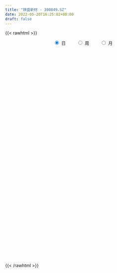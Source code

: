```yaml
---
title: "锦盛新材 - 300849.SZ"
date: 2022-05-20T16:25:02+08:00
draft: false
---
```

{{< rawhtml >}}
    <div style="text-align: center">
        <label style="padding: 1rem;"><input style="margin-right: .5rem" type="radio" name="period" value="D" checked onclick="period_change(this)">日</label>
        <label style="padding: 1rem;"><input style="margin-right: .5rem" type="radio" name="period" value="W" onclick="period_change(this)">周</label>
        <label style="padding: 1rem;"><input style="margin-right: .5rem" type="radio" name="period" value="M" onclick="period_change(this)">月</label>
    </div>
    <div id="chart" style="height: 700px;"></div> 
    <script type="text/javascript">
        const D_v = [8475.0,11320.0,7872.14,22919.86,12601.96,11620.86,9406.31,6999.14,8868.0,7350.14,7220.0,59456.66,41742.46,20561.14,16394.14,13745.0,54758.82,47718.19,27319.0,40188.59,43376.48,39906.64,66833.37,109839.99,76753.71,86963.64,62251.43,62747.71,52233.93,78655.01,52751.02,38004.71,29449.79,20592.92,24618.71,32104.37,21726.88,16658.57,16780.4,16671.5,18128.5,29120.5,16519.0,18678.5,13212.98,14677.5,15732.5,12925.4,11194.5,12581.71,12686.69,13504.0,13789.5,11594.94,10087.0,10291.86,8794.0,9316.0,12246.5,18003.0,10199.0,32789.57,22109.49,13783.05,13992.88,25372.0,17247.99,15088.49,18264.5,34444.44,16154.29,11244.73,11289.29,28391.5,15398.94,18021.22,16206.0,12603.51,10966.0,8766.5,11669.5,95130.74,60985.33,35481.94,29495.02,23044.49,40011.52,21474.73,14681.0,14379.27,26746.78,55850.28,62560.92,36246.45,60288.01,38301.02,24647.42,15194.0,27132.21,7922.5,13274.21,10363.0,10039.5,13513.0,9481.0,7260.0,7136.5,7438.5,16507.71,9200.21,10152.5,8870.0,7027.5,9559.5,5655.5,7024.43,6190.71,7469.71,4079.5,5700.5,7577.5,6882.5,8622.5,6879.5,5884.0,9573.5,15970.21,12730.99,11662.0,14367.71,9131.29,7515.5,9309.0,10732.93,8492.0,7982.5,7250.5,9905.5,20289.59,22722.39,12736.43,11079.09,8026.0,5067.21,9439.92,6589.63,8231.71,10303.65,9877.5,34616.5,27049.5,17324.5,11270.71,14257.0,23085.0,19147.5,8627.78,10211.78,9578.92,7539.93,6354.5,14809.28,7958.5,12981.0,14424.0,18684.21,20588.23,17830.86,16764.08,20532.0,12890.72,15640.5,16871.5,14832.0,10768.37,5792.5,15329.53,12586.5,14881.21,9816.5,8293.0,9721.0,6952.0,5518.0,8384.5,22626.72,10113.08,8198.5,7493.21,9940.21,9533.71,10250.0,13363.5,15252.0,8495.5,10142.0,10482.5,9110.0,10204.0,8461.0,10077.5,14249.5,13195.5,13416.0,11941.5,9846.0,12084.5,11008.0,11909.0,12823.58,20794.0,18144.5,15632.0,10828.5,12041.0,12361.49,13214.71,14142.0,9237.0,18354.0,26952.0,18722.78,44502.93,27405.28,21308.22,25828.5,26111.0,37167.04,37891.0,36668.64,29579.5,34327.5,27415.0,31385.0,17915.07,21627.0,15493.5,27222.5,35463.37,24231.0,24030.5,24748.5,32135.37,17481.0,32189.37,20568.36,30498.48,31371.64,26379.18,25931.5]
const D_histogram = [0.0,-0.0109511111,-0.013425251,0.0354909169,0.0402565933,0.0637608399,0.076572775,0.0649889655,0.0651088799,0.0471379844,0.0338258238,0.1104060983,0.121964076,0.1091525285,0.0983373198,0.0903797877,0.1505587902,0.1707552767,0.1589680224,0.184672301,0.1992602282,0.1682263225,0.0901659769,0.1007505338,0.0691086585,0.01824487,-0.061825537,-0.072262611,-0.0849299258,-0.0419779541,-0.037158435,-0.0793819131,-0.1289132026,-0.15460749,-0.1828071867,-0.2259985354,-0.2751689262,-0.2853151545,-0.2857740367,-0.2501295605,-0.226978007,-0.2391565081,-0.2378341613,-0.2026881031,-0.1649532144,-0.1514485726,-0.1579609704,-0.1641928889,-0.1708244456,-0.1667586808,-0.1366758003,-0.092189555,-0.0861080247,-0.1003913123,-0.1009342419,-0.1066463567,-0.071659898,-0.0300658517,0.0148341532,0.063885963,0.0860196388,0.1333212212,0.1565998216,0.1747312365,0.1863732387,0.2107816734,0.2082467308,0.200607807,0.1967329688,0.1126473315,0.0551904179,0.0109283024,-0.0131955344,0.0021246641,0.0120035416,0.0300520352,0.0234885105,0.0049800686,-0.0143127338,-0.0253950562,-0.0185670187,0.0751142865,0.1007269062,0.1057156954,0.1113152852,0.1001578706,0.107572049,0.0870639253,0.0652475163,0.0423296861,0.0453534845,0.0662896408,0.1048624403,0.1126615419,0.1413499704,0.0957896949,0.0505341556,0.0217666976,-0.0730654732,-0.1109941469,-0.1027192529,-0.1058896516,-0.120293433,-0.1049709463,-0.0888113599,-0.0880880281,-0.0853898099,-0.0916114219,-0.1207578083,-0.1305610341,-0.1178562157,-0.0990993003,-0.0951753947,-0.1107481323,-0.114497863,-0.0867670956,-0.0571534873,-0.0482035332,-0.022570161,0.0020169265,0.0316746733,0.0437384108,0.0676550102,0.0765329774,0.0810887793,0.0857027745,0.1103376894,0.1057733157,0.1135380656,0.1047521184,0.1024069301,0.0963300975,0.0937569343,0.0964918847,0.0951706197,0.0777576379,0.0458888586,0.0416252046,0.0579834271,0.0569212359,0.0480570968,0.0078545702,-0.0282026642,-0.0482200709,-0.0436230661,-0.0371414912,-0.0367537692,-0.0190622829,-0.0054489884,0.0151177885,0.0127650304,0.0037991129,0.0134857267,0.0247522113,-0.0076722829,-0.0644878505,-0.0881553824,-0.0844993394,-0.0713745935,-0.0579458048,-0.0474510437,-0.0137102108,0.0041453588,0.0245005961,0.0408324432,0.0626277723,0.0718841549,0.0815667684,0.0818885763,0.0748633491,0.0666216711,0.0291797947,0.0251098359,-0.0121321423,-0.0337242235,-0.0615292647,-0.1152431806,-0.1463799508,-0.1939469416,-0.1933551242,-0.1774848667,-0.1333205011,-0.0881113039,-0.0590944066,-0.058843724,-0.0605477559,-0.0626114597,-0.0461425893,-0.0398758467,-0.0204577522,0.0049557004,0.0193817076,0.0427131796,0.033291753,0.0369446374,0.0268185465,0.023203825,0.025721437,0.0312538985,0.028742105,0.0193399616,-0.0111628926,-0.0468850446,-0.0570956579,-0.0449071535,-0.0447429705,-0.0813781531,-0.0789839071,-0.0648357941,-0.0285982393,0.0100774488,0.0463163697,0.0560483447,0.0517192509,0.0527258973,0.0562657625,0.0361907048,0.0303639247,0.0349802861,0.0407150688,0.0716463205,0.0827621052,0.0966410157,0.0793951481,0.0861218067,0.0830743564,0.0815292128,0.0801826867,0.0852302511,0.0855303527,0.0686042777,0.0179995631,-0.0051537943,-0.0430608741,-0.0657938228,-0.0591671415,-0.0541344163,-0.0253523035,0.0009100265,0.0082598006,0.0180295007,0.0281245501,0.0225139823,0.0194275952,0.030166186,0.0342602528,-0.0177953508,-0.0161212338,-0.0063484508,0.008002583]
const D_fast = [0.0,-0.0136888889,-0.0195193416,0.0382695555,0.0530993803,0.0925438369,0.1244989657,0.1291623976,0.1455595319,0.1393731326,0.1345174279,0.238699227,0.2807482237,0.2952248083,0.3089939295,0.3236313444,0.4214500444,0.4843353502,0.5122901014,0.5841624552,0.6485654395,0.6595881144,0.604069263,0.6398414534,0.6254767427,0.5791741717,0.4836473805,0.4551446537,0.4212448574,0.4537023406,0.4492322509,0.3871632946,0.3054037044,0.2410575445,0.1671560512,0.0674650686,-0.0504975538,-0.1319725707,-0.2038749621,-0.230762876,-0.2643558242,-0.3363234523,-0.3944596458,-0.4099856134,-0.4134890284,-0.4378465298,-0.4838491701,-0.5311293109,-0.5804669789,-0.6180908843,-0.6221769539,-0.6007380973,-0.6161835732,-0.6555646889,-0.681341179,-0.7137148829,-0.6966433987,-0.6625658154,-0.6139572721,-0.5489339716,-0.5052953861,-0.4246634984,-0.3622349426,-0.3004207186,-0.2421854067,-0.1650815537,-0.1155548135,-0.0730417856,-0.0277333816,-0.0836571861,-0.1273164951,-0.1688465351,-0.1962692554,-0.1804178909,-0.167538128,-0.1419766257,-0.1426680227,-0.1599314474,-0.1828024332,-0.2002335197,-0.1980472369,-0.0855873601,-0.0347930138,-0.0033753008,0.0300531103,0.0439351633,0.078242354,0.0795002116,0.0739956817,0.061660273,0.0760224425,0.1135310091,0.1783194187,0.2142839057,0.2783098269,0.256696975,0.2240749746,0.2007491911,0.0876506519,0.0219734415,0.0045685223,-0.0250742893,-0.069551429,-0.0804716789,-0.0865149324,-0.1078136076,-0.1264628419,-0.1555873094,-0.2149231479,-0.2573666322,-0.2741258677,-0.2801437773,-0.3000137205,-0.3432734911,-0.3756476875,-0.369608694,-0.3542834576,-0.3573843868,-0.3373935548,-0.3123022357,-0.2747258206,-0.2517274803,-0.2108971285,-0.1828859169,-0.1580579201,-0.1320182313,-0.0797988941,-0.0579199388,-0.0217706725,-0.0043685902,0.018887954,0.0368936459,0.0577597162,0.0846176377,0.1070890277,0.1091154554,0.0887188908,0.0948615379,0.1257156172,0.1388837349,0.1420338701,0.103794986,0.0606870855,0.0286146611,0.0223058994,0.0195021014,0.0107013811,0.0236272968,0.0358783441,0.0602245681,0.0610630677,0.0530469284,0.0661049739,0.0835595113,0.0492169464,-0.0237205838,-0.0694269613,-0.0868957532,-0.0916146556,-0.0926723182,-0.094040318,-0.0637270378,-0.0448351284,-0.0183547421,0.0081852157,0.0456374879,0.0728649093,0.1029392148,0.1237331669,0.1354237769,0.1438375167,0.113690589,0.1158980891,0.0756230753,0.0455999383,0.002412581,-0.0801121301,-0.1478438881,-0.2438976142,-0.2916445778,-0.3201455371,-0.3093112967,-0.2861299255,-0.2718866299,-0.2863468782,-0.3031878491,-0.3209044178,-0.3159711948,-0.3196734138,-0.3053697573,-0.2787173797,-0.2594459456,-0.2254361787,-0.2265346671,-0.2136456232,-0.2170670775,-0.2148808428,-0.2059328716,-0.1925869354,-0.1879132027,-0.1924803557,-0.2257739331,-0.2732173463,-0.297701874,-0.2967401579,-0.3077617176,-0.3647414384,-0.3820931692,-0.3841540047,-0.3550660097,-0.3138709594,-0.2660529461,-0.242308885,-0.2337081661,-0.2195200453,-0.2019137394,-0.212941121,-0.2111769199,-0.197815487,-0.1819019371,-0.1330591053,-0.1012527942,-0.0632136298,-0.0606107104,-0.0323536001,-0.0146324613,0.0042046983,0.0229038438,0.049258971,0.0709416608,0.0711666552,0.0250618314,0.0006200255,-0.0480522729,-0.0872336773,-0.0953987814,-0.1038996602,-0.0814556233,-0.0549657867,-0.0455510625,-0.0312739872,-0.0141478002,-0.0141298725,-0.0123593608,0.0059207765,0.0185799065,-0.0379245348,-0.0402807262,-0.032095056,-0.0157433764]
const D_slow = [0.0,-0.0027377778,-0.0060940905,0.0027786387,0.012842787,0.028782997,0.0479261907,0.0641734321,0.0804506521,0.0922351482,0.1006916041,0.1282931287,0.1587841477,0.1860722798,0.2106566098,0.2332515567,0.2708912542,0.3135800734,0.353322079,0.3994901542,0.4493052113,0.4913617919,0.5139032861,0.5390909196,0.5563680842,0.5609293017,0.5454729174,0.5274072647,0.5061747832,0.4956802947,0.486390686,0.4665452077,0.434316907,0.3956650345,0.3499632378,0.293463604,0.2246713724,0.1533425838,0.0818990746,0.0193666845,-0.0373778173,-0.0971669443,-0.1566254846,-0.2072975104,-0.248535814,-0.2863979571,-0.3258881997,-0.3669364219,-0.4096425333,-0.4513322035,-0.4855011536,-0.5085485424,-0.5300755485,-0.5551733766,-0.5804069371,-0.6070685263,-0.6249835007,-0.6324999637,-0.6287914254,-0.6128199346,-0.5913150249,-0.5579847196,-0.5188347642,-0.4751519551,-0.4285586454,-0.375863227,-0.3238015443,-0.2736495926,-0.2244663504,-0.1963045175,-0.1825069131,-0.1797748375,-0.1830737211,-0.182542555,-0.1795416696,-0.1720286608,-0.1661565332,-0.164911516,-0.1684896995,-0.1748384635,-0.1794802182,-0.1607016466,-0.13551992,-0.1090909962,-0.0812621749,-0.0562227072,-0.029329695,-0.0075637137,0.0087481654,0.0193305869,0.030668958,0.0472413682,0.0734569783,0.1016223638,0.1369598564,0.1609072801,0.173540819,0.1789824934,0.1607161251,0.1329675884,0.1072877752,0.0808153623,0.050742004,0.0244992674,0.0022964275,-0.0197255795,-0.041073032,-0.0639758875,-0.0941653396,-0.1268055981,-0.156269652,-0.1810444771,-0.2048383258,-0.2325253588,-0.2611498246,-0.2828415985,-0.2971299703,-0.3091808536,-0.3148233938,-0.3143191622,-0.3064004939,-0.2954658912,-0.2785521386,-0.2594188943,-0.2391466994,-0.2177210058,-0.1901365835,-0.1636932545,-0.1353087381,-0.1091207085,-0.083518976,-0.0594364516,-0.0359972181,-0.0118742469,0.011918408,0.0313578175,0.0428300321,0.0532363333,0.0677321901,0.081962499,0.0939767732,0.0959404158,0.0888897497,0.076834732,0.0659289655,0.0566435927,0.0474551504,0.0426895796,0.0413273325,0.0451067796,0.0482980372,0.0492478155,0.0526192472,0.0588073,0.0568892293,0.0407672666,0.0187284211,-0.0023964138,-0.0202400622,-0.0347265134,-0.0465892743,-0.050016827,-0.0489804873,-0.0428553382,-0.0326472275,-0.0169902844,0.0009807544,0.0213724464,0.0418445905,0.0605604278,0.0772158456,0.0845107943,0.0907882532,0.0877552177,0.0793241618,0.0639418456,0.0351310505,-0.0014639372,-0.0499506726,-0.0982894537,-0.1426606704,-0.1759907956,-0.1980186216,-0.2127922233,-0.2275031543,-0.2426400932,-0.2582929582,-0.2698286055,-0.2797975671,-0.2849120052,-0.2836730801,-0.2788276532,-0.2681493583,-0.25982642,-0.2505902607,-0.2438856241,-0.2380846678,-0.2316543086,-0.2238408339,-0.2166553077,-0.2118203173,-0.2146110405,-0.2263323016,-0.2406062161,-0.2518330045,-0.2630187471,-0.2833632854,-0.3031092621,-0.3193182106,-0.3264677705,-0.3239484083,-0.3123693158,-0.2983572297,-0.2854274169,-0.2722459426,-0.258179502,-0.2491318258,-0.2415408446,-0.2327957731,-0.2226170059,-0.2047054258,-0.1840148995,-0.1598546455,-0.1400058585,-0.1184754068,-0.0977068177,-0.0773245145,-0.0572788429,-0.0359712801,-0.0145886919,0.0025623775,0.0070622683,0.0057738197,-0.0049913988,-0.0214398545,-0.0362316399,-0.0497652439,-0.0561033198,-0.0558758132,-0.0538108631,-0.0493034879,-0.0422723504,-0.0366438548,-0.031786956,-0.0242454095,-0.0156803463,-0.020129184,-0.0241594924,-0.0257466051,-0.0237459594]
const D_data = [['2021-05-11', 13.5974, 13.4983, 13.3399, 13.6964],['2021-05-12', 13.4785, 13.3267, 13.2277, 13.4983],['2021-05-13', 13.2277, 13.3861, 13.1947, 13.4983],['2021-05-14', 13.7294, 14.165, 13.4125, 14.6073],['2021-05-17', 14.0132, 13.7888, 13.5974, 14.2574],['2021-05-18', 13.8284, 14.1452, 13.8284, 14.429],['2021-05-19', 14.3234, 14.1716, 14.0462, 14.4554],['2021-05-20', 14.033, 13.934, 13.7954, 14.1716],['2021-05-21', 14.0, 14.1122, 13.901, 14.2244],['2021-05-24', 14.1914, 13.8944, 13.8086, 14.198],['2021-05-25', 13.7954, 13.9142, 13.769, 14.0264],['2021-05-26', 14.2904, 15.2871, 14.2442, 15.835],['2021-05-27', 15.2409, 14.8251, 14.7591, 15.4917],['2021-05-28', 14.8383, 14.6337, 14.4686, 14.9241],['2021-05-31', 14.5875, 14.7063, 14.4092, 14.8515],['2021-06-01', 14.5677, 14.7987, 14.5545, 14.8185],['2021-06-02', 15.0891, 15.9274, 14.9175, 16.2706],['2021-06-03', 15.9274, 15.8152, 15.7756, 17.0363],['2021-06-04', 15.6106, 15.6172, 15.5644, 16.1188],['2021-06-07', 15.6304, 16.3168, 15.4389, 16.6337],['2021-06-08', 16.198, 16.5017, 15.9736, 16.8119],['2021-06-09', 16.8, 16.1, 15.48, 16.86],['2021-06-10', 16.7, 15.39, 15.24, 16.98],['2021-06-11', 15.33, 16.47, 15.33, 18.47],['2021-06-15', 16.0, 16.03, 14.33, 16.31],['2021-06-16', 16.44, 15.68, 15.65, 17.41],['2021-06-17', 15.69, 15.02, 14.98, 15.76],['2021-06-18', 15.0, 15.67, 14.6, 16.3],['2021-06-21', 15.68, 15.59, 15.29, 16.04],['2021-06-22', 15.65, 16.39, 15.22, 16.76],['2021-06-23', 16.41, 16.08, 15.88, 16.64],['2021-06-24', 15.88, 15.41, 15.34, 15.99],['2021-06-25', 15.48, 15.05, 14.8, 15.48],['2021-06-28', 15.0, 15.09, 14.88, 15.23],['2021-06-29', 15.31, 14.83, 14.83, 15.6],['2021-06-30', 14.7, 14.33, 14.29, 14.9],['2021-07-01', 14.22, 13.84, 13.84, 14.37],['2021-07-02', 13.72, 13.97, 13.58, 14.1],['2021-07-05', 13.96, 13.85, 13.68, 13.98],['2021-07-06', 13.94, 14.19, 13.84, 14.19],['2021-07-07', 14.05, 14.0, 13.86, 14.16],['2021-07-08', 13.99, 13.39, 13.2, 14.0],['2021-07-09', 13.4, 13.32, 13.1, 13.42],['2021-07-12', 13.3, 13.64, 13.22, 13.7],['2021-07-13', 13.64, 13.69, 13.45, 13.74],['2021-07-14', 13.8, 13.36, 13.35, 13.8],['2021-07-15', 13.6, 12.96, 12.81, 13.63],['2021-07-16', 12.87, 12.75, 12.72, 13.08],['2021-07-19', 12.82, 12.52, 12.47, 12.89],['2021-07-20', 12.56, 12.45, 12.25, 12.56],['2021-07-21', 12.43, 12.68, 12.43, 12.76],['2021-07-22', 12.75, 12.9, 12.46, 12.9],['2021-07-23', 12.88, 12.41, 12.4, 12.88],['2021-07-26', 12.27, 11.98, 11.83, 12.39],['2021-07-27', 12.09, 11.95, 11.8, 12.18],['2021-07-28', 11.98, 11.7, 11.4, 11.98],['2021-07-29', 11.74, 12.13, 11.74, 12.14],['2021-07-30', 12.18, 12.29, 12.0, 12.29],['2021-08-02', 12.28, 12.47, 12.08, 12.56],['2021-08-03', 12.47, 12.72, 12.26, 12.83],['2021-08-04', 12.76, 12.55, 12.47, 12.76],['2021-08-05', 12.5, 13.06, 12.3, 13.53],['2021-08-06', 12.91, 12.99, 12.58, 13.18],['2021-08-09', 12.98, 13.1, 12.88, 13.25],['2021-08-10', 13.1, 13.18, 13.06, 13.24],['2021-08-11', 13.29, 13.54, 13.29, 14.0],['2021-08-12', 13.3, 13.38, 13.2, 13.51],['2021-08-13', 13.76, 13.41, 13.32, 13.76],['2021-08-16', 13.29, 13.55, 13.29, 13.85],['2021-08-17', 13.28, 12.4, 12.36, 13.28],['2021-08-18', 12.46, 12.39, 12.18, 12.56],['2021-08-19', 12.37, 12.28, 12.25, 12.46],['2021-08-20', 12.29, 12.32, 12.0, 12.5],['2021-08-23', 12.36, 12.76, 12.27, 12.82],['2021-08-24', 12.83, 12.74, 12.69, 12.96],['2021-08-25', 12.7, 12.91, 12.62, 12.96],['2021-08-26', 12.87, 12.63, 12.52, 12.98],['2021-08-27', 12.41, 12.4, 12.36, 12.66],['2021-08-30', 12.5, 12.26, 12.16, 12.58],['2021-08-31', 12.26, 12.24, 12.1, 12.48],['2021-09-01', 12.46, 12.41, 12.08, 12.53],['2021-09-02', 12.48, 13.77, 12.48, 14.5],['2021-09-03', 13.06, 13.29, 13.05, 13.45],['2021-09-06', 12.9, 13.18, 12.73, 13.18],['2021-09-07', 13.13, 13.29, 12.95, 13.32],['2021-09-08', 13.22, 13.14, 12.95, 13.25],['2021-09-09', 13.11, 13.44, 12.98, 13.98],['2021-09-10', 13.32, 13.13, 13.05, 13.45],['2021-09-13', 13.3, 13.06, 12.94, 13.3],['2021-09-14', 13.0, 12.97, 12.87, 13.13],['2021-09-15', 13.02, 13.28, 12.99, 13.54],['2021-09-16', 13.27, 13.62, 13.2, 14.4],['2021-09-17', 13.38, 14.08, 13.09, 14.2],['2021-09-22', 13.78, 13.92, 13.6, 14.05],['2021-09-23', 13.84, 14.4, 13.79, 14.49],['2021-09-24', 14.27, 13.54, 13.5, 14.28],['2021-09-27', 13.54, 13.38, 13.01, 13.67],['2021-09-28', 13.16, 13.44, 13.16, 13.59],['2021-09-29', 13.36, 12.28, 12.24, 13.42],['2021-09-30', 12.28, 12.58, 12.28, 12.65],['2021-10-08', 12.61, 13.01, 12.6, 13.15],['2021-10-11', 13.01, 12.81, 12.68, 13.03],['2021-10-12', 12.81, 12.54, 12.18, 12.81],['2021-10-13', 12.72, 12.83, 12.57, 13.25],['2021-10-14', 12.83, 12.85, 12.57, 13.06],['2021-10-15', 12.89, 12.63, 12.61, 12.9],['2021-10-18', 12.53, 12.59, 12.44, 12.72],['2021-10-19', 12.5, 12.39, 12.36, 12.71],['2021-10-20', 12.39, 11.91, 11.87, 12.39],['2021-10-21', 11.85, 11.93, 11.75, 12.16],['2021-10-22', 12.1, 12.1, 12.01, 12.35],['2021-10-25', 11.8, 12.15, 11.76, 12.15],['2021-10-26', 12.1, 11.92, 11.9, 12.25],['2021-10-27', 11.93, 11.53, 11.45, 11.95],['2021-10-28', 11.53, 11.5, 11.41, 11.69],['2021-10-29', 11.58, 11.84, 11.46, 11.88],['2021-11-01', 11.8, 11.92, 11.72, 11.99],['2021-11-02', 11.92, 11.68, 11.57, 12.04],['2021-11-03', 11.72, 11.91, 11.68, 11.92],['2021-11-04', 11.77, 11.98, 11.77, 12.05],['2021-11-05', 11.92, 12.16, 11.85, 12.17],['2021-11-08', 12.06, 12.04, 11.95, 12.24],['2021-11-09', 12.09, 12.29, 12.09, 12.3],['2021-11-10', 12.29, 12.21, 12.05, 12.3],['2021-11-11', 12.28, 12.22, 12.18, 12.3],['2021-11-12', 12.19, 12.28, 12.08, 12.4],['2021-11-15', 12.32, 12.66, 12.24, 12.7],['2021-11-16', 12.67, 12.41, 12.4, 12.8],['2021-11-17', 12.41, 12.64, 12.36, 12.69],['2021-11-18', 12.85, 12.5, 12.48, 13.04],['2021-11-19', 12.4, 12.62, 12.37, 12.65],['2021-11-22', 12.63, 12.62, 12.45, 12.63],['2021-11-23', 12.62, 12.71, 12.56, 12.78],['2021-11-24', 12.71, 12.85, 12.62, 12.92],['2021-11-25', 12.76, 12.88, 12.74, 13.01],['2021-11-26', 12.92, 12.7, 12.59, 12.92],['2021-11-29', 12.64, 12.44, 12.38, 12.64],['2021-11-30', 12.44, 12.73, 12.44, 12.82],['2021-12-01', 12.69, 13.07, 12.69, 13.07],['2021-12-02', 13.0, 12.95, 12.8, 13.31],['2021-12-03', 12.93, 12.88, 12.75, 12.99],['2021-12-06', 12.89, 12.39, 12.35, 12.95],['2021-12-07', 12.39, 12.24, 12.17, 12.51],['2021-12-08', 12.23, 12.27, 12.23, 12.37],['2021-12-09', 12.35, 12.51, 12.25, 12.59],['2021-12-10', 12.49, 12.54, 12.35, 12.55],['2021-12-13', 12.5, 12.46, 12.46, 12.74],['2021-12-14', 12.54, 12.71, 12.4, 12.75],['2021-12-15', 12.75, 12.74, 12.65, 12.84],['2021-12-16', 13.23, 12.93, 12.76, 13.62],['2021-12-17', 12.55, 12.71, 12.54, 12.98],['2021-12-20', 12.63, 12.61, 12.61, 13.07],['2021-12-21', 12.61, 12.86, 12.61, 12.91],['2021-12-22', 12.83, 12.96, 12.75, 12.98],['2021-12-23', 12.97, 12.37, 12.36, 13.0],['2021-12-24', 12.36, 11.8, 11.79, 12.45],['2021-12-27', 11.85, 11.94, 11.7, 12.02],['2021-12-28', 11.94, 12.16, 11.82, 12.25],['2021-12-29', 12.16, 12.26, 11.99, 12.3],['2021-12-30', 12.24, 12.28, 12.19, 12.33],['2021-12-31', 12.26, 12.26, 12.18, 12.36],['2022-01-04', 12.38, 12.64, 12.22, 12.65],['2022-01-05', 12.66, 12.57, 12.41, 12.69],['2022-01-06', 12.54, 12.71, 12.45, 12.84],['2022-01-07', 12.78, 12.78, 12.61, 12.89],['2022-01-10', 12.7, 12.99, 12.67, 13.01],['2022-01-11', 12.99, 12.97, 12.92, 13.2],['2022-01-12', 13.02, 13.09, 12.88, 13.19],['2022-01-13', 13.08, 13.07, 13.0, 13.2],['2022-01-14', 13.01, 13.03, 12.96, 13.25],['2022-01-17', 13.32, 13.04, 12.98, 13.32],['2022-01-18', 13.18, 12.6, 12.57, 13.18],['2022-01-19', 12.6, 12.94, 12.6, 12.96],['2022-01-20', 13.08, 12.43, 12.37, 13.08],['2022-01-21', 12.48, 12.46, 12.36, 12.78],['2022-01-24', 12.41, 12.22, 12.11, 12.52],['2022-01-25', 12.2, 11.61, 11.58, 12.29],['2022-01-26', 11.67, 11.56, 11.5, 11.78],['2022-01-27', 11.56, 11.0, 10.97, 11.58],['2022-01-28', 11.27, 11.31, 11.12, 11.45],['2022-02-07', 11.49, 11.38, 11.22, 11.66],['2022-02-08', 11.38, 11.75, 11.37, 11.8],['2022-02-09', 11.61, 11.89, 11.61, 11.93],['2022-02-10', 11.92, 11.8, 11.66, 11.92],['2022-02-11', 11.79, 11.44, 11.4, 11.8],['2022-02-14', 11.45, 11.33, 11.17, 11.65],['2022-02-15', 11.2, 11.23, 11.07, 11.45],['2022-02-16', 11.3, 11.42, 11.27, 11.47],['2022-02-17', 11.33, 11.28, 11.26, 11.54],['2022-02-18', 11.24, 11.45, 11.12, 11.47],['2022-02-21', 11.38, 11.6, 11.35, 11.6],['2022-02-22', 11.6, 11.54, 11.33, 11.6],['2022-02-23', 11.55, 11.74, 11.49, 11.86],['2022-02-24', 11.69, 11.36, 11.2, 11.85],['2022-02-25', 11.38, 11.5, 11.38, 11.7],['2022-02-28', 11.52, 11.3, 11.1, 11.61],['2022-03-01', 11.38, 11.33, 11.24, 11.54],['2022-03-02', 11.34, 11.39, 11.25, 11.47],['2022-03-03', 11.43, 11.44, 11.37, 11.68],['2022-03-04', 11.44, 11.34, 11.27, 11.47],['2022-03-07', 11.35, 11.21, 11.17, 11.35],['2022-03-08', 11.11, 10.81, 10.66, 11.29],['2022-03-09', 10.86, 10.51, 10.11, 10.9],['2022-03-10', 10.6, 10.63, 10.56, 10.81],['2022-03-11', 10.55, 10.84, 10.27, 10.91],['2022-03-14', 10.84, 10.65, 10.62, 10.87],['2022-03-15', 10.55, 10.0, 10.0, 10.59],['2022-03-16', 10.1, 10.29, 9.9, 10.33],['2022-03-17', 10.38, 10.38, 10.3, 10.57],['2022-03-18', 10.38, 10.71, 10.24, 10.74],['2022-03-21', 10.66, 10.89, 10.65, 11.07],['2022-03-22', 10.77, 11.04, 10.66, 11.1],['2022-03-23', 10.99, 10.83, 10.79, 11.12],['2022-03-24', 10.8, 10.67, 10.66, 10.82],['2022-03-25', 10.72, 10.73, 10.7, 10.98],['2022-03-28', 10.32, 10.78, 10.32, 10.91],['2022-03-29', 11.0, 10.44, 10.38, 11.0],['2022-03-30', 10.63, 10.54, 10.44, 10.7],['2022-03-31', 10.64, 10.66, 10.44, 10.73],['2022-04-01', 10.17, 10.7, 10.17, 10.75],['2022-04-06', 10.92, 11.13, 10.58, 11.13],['2022-04-07', 11.0, 11.03, 10.9, 11.13],['2022-04-08', 10.93, 11.18, 10.93, 11.44],['2022-04-11', 11.38, 10.83, 10.75, 11.38],['2022-04-12', 10.81, 11.15, 10.65, 11.22],['2022-04-13', 11.3, 11.09, 11.07, 11.42],['2022-04-14', 11.03, 11.15, 10.9, 11.23],['2022-04-15', 11.32, 11.2, 10.93, 11.32],['2022-04-18', 11.19, 11.35, 10.93, 11.35],['2022-04-19', 11.24, 11.37, 11.12, 11.44],['2022-04-20', 11.5, 11.17, 11.12, 11.5],['2022-04-21', 11.12, 10.6, 10.45, 11.12],['2022-04-22', 10.51, 10.75, 10.36, 10.93],['2022-04-25', 10.54, 10.38, 10.14, 10.89],['2022-04-26', 10.32, 10.36, 10.08, 10.5],['2022-04-27', 10.03, 10.63, 9.81, 10.66],['2022-04-28', 10.55, 10.59, 10.11, 10.62],['2022-04-29', 10.6, 10.94, 10.41, 10.95],['2022-05-05', 10.8, 11.04, 10.61, 11.11],['2022-05-06', 10.83, 10.89, 10.7, 11.27],['2022-05-09', 10.98, 10.97, 10.83, 11.15],['2022-05-10', 10.64, 11.04, 10.64, 11.08],['2022-05-11', 11.03, 10.87, 10.85, 11.16],['2022-05-12', 10.88, 10.89, 10.8, 10.98],['2022-05-13', 10.9, 11.1, 10.89, 11.13],['2022-05-16', 11.11, 11.08, 10.9, 11.15],['2022-05-17', 11.08, 10.25, 10.24, 11.08],['2022-05-18', 10.25, 10.77, 10.05, 10.85],['2022-05-19', 10.68, 10.89, 10.51, 10.98],['2022-05-20', 11.04, 11.01, 10.78, 11.04]]
const W_v = [500.16,2300.02,314029.55,258957.98,296564.36,103797.23,107846.32,253528.35,157416.0,265730.08,166662.77,70455.48,24746.76,9944.72,76423.92,340100.75,463076.8200000001,278491.17,216428.8,177760.0,286382.8,252310.45,409586.9399999999,114489.34,87895.57,40530.94,71327.52,92598.12,158712.99,93280.76,70697.55,30581.38,25120.28,64603.4,49604.48,70413.74,140694.03,104844.51,53853.56,58598.62,62089.14,43607.53,136597.24,38260.89,62063.0,49496.27,136330.4,159935.15,300145.07,288716.49,251094.46,115701.45,97219.9,75226.88,63756.4,50083.8,95347.56,85484.41,91397.25,90621.17,187518.07,149507.7,174218.25,134835.48,74896.13,13274.21,50656.5,50435.42,38136.93,31017.92,37842.0,63862.2,44031.93,72904.41,40201.85,90078.86,85084.71,42312.91,50172.78,94399.38,71003.09,58406.24,38868.5,58371.72,56894.71,48399.5,62880.0,57671.08,77440.0,67309.2,90177.71,137820.04,165881.64,113643.07,59694.37,130584.74,134749.16]
const W_histogram = [0.0,0.5185440456,0.7296833172,0.740049029,0.6775204061,0.5862061327,0.5316926987,0.4601863237,0.3731471886,0.1478161877,0.089910221,-0.0202938394,-0.1431269334,-0.1849769987,-0.1742890324,0.2461685625,0.129999729,0.0965094498,0.0434963658,0.051279255,0.0187152654,0.0893135887,-0.0809346724,-0.2569724858,-0.4103921447,-0.5255006085,-0.7028764823,-0.8005409399,-0.7937042854,-0.7932059396,-0.7953261487,-0.7777823386,-0.6463880898,-0.5231862262,-0.3749982944,-0.2728314574,-0.1334698783,-0.0885841792,-0.0713631043,0.0031787835,0.0444415406,0.024667156,0.0556527251,0.0526806111,0.0663679047,0.0744651389,0.1151149251,0.2032584817,0.3077453467,0.310819258,0.2609471147,0.1505529137,0.0351101606,-0.0724198372,-0.1545102509,-0.201960265,-0.1724201469,-0.1136486127,-0.1357419384,-0.132385573,-0.0612597393,-0.0182547732,0.0757493997,0.101530066,0.0561632686,0.0571593671,0.0353400279,-0.0092889765,-0.0486231703,-0.0454516488,-0.0284645642,0.0103961193,0.044313322,0.0796348184,0.0806181985,0.0923908256,0.0411751488,0.0405007867,0.0752768431,0.1130471762,0.0981261391,0.0137234629,-0.0281490997,-0.0487635442,-0.0523093204,-0.0582533964,-0.0869543163,-0.1046035135,-0.1045894427,-0.0964576181,-0.0508971713,-0.0135056636,-0.0131579332,0.0048265412,0.0175953692,0.0429782571,0.0556935253]
const W_fast = [0.0,0.648180057,1.041740158,1.237118127,1.3439696056,1.3992068654,1.4776166061,1.5211568119,1.527404474,1.33902752,1.3035991085,1.1883215884,1.029706761,0.941612446,0.9087281542,1.3907278897,1.3070589885,1.2976960718,1.2555570792,1.2761597822,1.2482746089,1.3412013294,1.1507194002,0.9104384653,0.6544207703,0.4079371543,0.0548421599,-0.2429575326,-0.4345469495,-0.6323500886,-0.8333018348,-1.0102036094,-1.040406383,-1.048001076,-0.9935627178,-0.9596037451,-0.8536096356,-0.8308699813,-0.8314896825,-0.7561530988,-0.7037799566,-0.7173875522,-0.6724888017,-0.662290763,-0.6320114933,-0.6052979743,-0.5358694568,-0.3969112799,-0.2154880782,-0.1347093523,-0.1193447169,-0.1921006896,-0.2987659025,-0.4244008595,-0.5451188361,-0.6430589164,-0.656623835,-0.626264454,-0.6822932643,-0.7120332921,-0.6562223932,-0.6177811204,-0.5048395976,-0.4536764148,-0.485002395,-0.4697164548,-0.4827007871,-0.5296520356,-0.5811420219,-0.5893334126,-0.579462469,-0.5380027557,-0.4930072225,-0.4377770215,-0.4166390917,-0.3817687583,-0.4226906479,-0.4132398133,-0.3596445461,-0.2936124189,-0.2840019213,-0.3649737318,-0.4138835693,-0.4466888998,-0.4633120061,-0.4838194312,-0.5342589302,-0.5780590058,-0.6041922957,-0.6201748756,-0.5873387217,-0.5533236299,-0.5562653827,-0.537074273,-0.5199066027,-0.4837791505,-0.457140501]
const W_slow = [0.0,0.1296360114,0.3120568407,0.497069098,0.6664491995,0.8130007327,0.9459239073,1.0609704883,1.1542572854,1.1912113323,1.2136888876,1.2086154277,1.1728336944,1.1265894447,1.0830171866,1.1445593272,1.1770592595,1.2011866219,1.2120607134,1.2248805272,1.2295593435,1.2518877407,1.2316540726,1.1674109511,1.064812915,0.9334377628,0.7577186422,0.5575834073,0.3591573359,0.160855851,-0.0379756862,-0.2324212708,-0.3940182932,-0.5248148498,-0.6185644234,-0.6867722877,-0.7201397573,-0.7422858021,-0.7601265782,-0.7593318823,-0.7482214972,-0.7420547082,-0.7281415269,-0.7149713741,-0.6983793979,-0.6797631132,-0.6509843819,-0.6001697615,-0.5232334249,-0.4455286103,-0.3802918317,-0.3426536032,-0.3338760631,-0.3519810224,-0.3906085851,-0.4410986514,-0.4842036881,-0.5126158413,-0.5465513259,-0.5796477191,-0.594962654,-0.5995263472,-0.5805889973,-0.5552064808,-0.5411656636,-0.5268758219,-0.5180408149,-0.520363059,-0.5325188516,-0.5438817638,-0.5509979048,-0.548398875,-0.5373205445,-0.5174118399,-0.4972572903,-0.4741595839,-0.4638657967,-0.4537406,-0.4349213892,-0.4066595952,-0.3821280604,-0.3786971947,-0.3857344696,-0.3979253556,-0.4110026857,-0.4255660348,-0.4473046139,-0.4734554923,-0.499602853,-0.5237172575,-0.5364415503,-0.5398179662,-0.5431074495,-0.5419008142,-0.5375019719,-0.5267574076,-0.5128340263]
const W_data = [['2020-07-10', 11.0825, 13.3003, 11.0825, 13.3003],['2020-07-17', 14.6337, 21.4257, 14.6337, 21.4257],['2020-07-24', 23.571, 20.0858, 19.4719, 23.571],['2020-07-31', 19.7426, 18.8185, 17.6238, 19.901],['2020-08-07', 18.9439, 18.4158, 18.2244, 21.1221],['2020-08-14', 18.297, 18.2508, 17.4323, 18.6601],['2020-08-21', 18.198, 18.8911, 17.8218, 18.9769],['2020-08-28', 18.6733, 18.8779, 17.8152, 21.1089],['2020-09-04', 18.9769, 18.7459, 17.9538, 19.604],['2020-09-11', 18.9901, 16.5413, 15.5248, 20.3828],['2020-09-18', 16.6139, 18.1386, 16.2178, 18.8119],['2020-09-25', 17.9604, 17.2277, 16.8383, 18.2112],['2020-09-30', 17.2541, 16.5413, 16.3762, 17.4719],['2020-10-09', 16.6865, 17.1419, 16.6865, 17.2673],['2020-10-16', 17.2871, 17.7294, 17.1617, 18.1188],['2020-10-23', 17.6634, 24.2244, 17.1749, 26.9769],['2020-10-30', 23.9934, 18.6403, 18.5941, 24.4158],['2020-11-06', 18.6469, 19.5314, 18.3894, 20.1848],['2020-11-13', 19.571, 19.2805, 18.5281, 20.2376],['2020-11-20', 19.2937, 20.132, 18.5017, 20.6007],['2020-11-27', 19.7954, 19.7624, 18.9175, 21.637],['2020-12-04', 19.2145, 21.3795, 18.7525, 22.0528],['2020-12-11', 21.5182, 18.2706, 18.1518, 24.7921],['2020-12-18', 18.3432, 17.2937, 17.1947, 18.6403],['2020-12-25', 17.2871, 16.5743, 16.1056, 17.7228],['2020-12-31', 16.7657, 16.0924, 15.8086, 16.7921],['2021-01-08', 16.099, 14.1452, 13.868, 16.5875],['2021-01-15', 14.3036, 13.8878, 12.6667, 14.3036],['2021-01-22', 13.8086, 14.3762, 13.7954, 16.2904],['2021-01-29', 14.7789, 13.7162, 13.3861, 14.9241],['2021-02-05', 13.8614, 13.0495, 12.8713, 14.6205],['2021-02-10', 13.0495, 12.6865, 12.5347, 13.1947],['2021-02-19', 12.7327, 13.901, 12.7327, 13.901],['2021-02-26', 13.8284, 13.9538, 13.5842, 14.429],['2021-03-05', 13.8614, 14.5611, 13.8614, 14.7855],['2021-03-12', 14.5479, 14.3102, 13.3333, 15.3927],['2021-03-19', 13.9868, 15.1683, 13.637, 15.5116],['2021-03-26', 15.5116, 14.2904, 14.0792, 15.9736],['2021-04-02', 14.4158, 13.9406, 13.4719, 14.4158],['2021-04-09', 13.9472, 14.7723, 13.9142, 15.0363],['2021-04-16', 14.7723, 14.5809, 13.9142, 14.8515],['2021-04-23', 14.462, 13.7954, 13.6502, 14.7459],['2021-04-30', 13.9802, 14.3894, 13.7294, 15.1815],['2021-05-07', 14.4422, 13.9802, 13.8746, 14.8845],['2021-05-14', 13.7954, 14.165, 13.1947, 14.6073],['2021-05-21', 14.0132, 14.1122, 13.5974, 14.4554],['2021-05-28', 14.1914, 14.6337, 13.769, 15.835],['2021-06-04', 14.5875, 15.6172, 14.4092, 17.0363],['2021-06-11', 15.6304, 16.47, 15.24, 18.47],['2021-06-18', 16.0, 15.67, 14.33, 17.41],['2021-06-25', 15.68, 15.05, 14.8, 16.76],['2021-07-02', 15.0, 13.97, 13.58, 15.6],['2021-07-09', 13.96, 13.32, 13.1, 14.19],['2021-07-16', 13.3, 12.75, 12.72, 13.8],['2021-07-23', 12.82, 12.41, 12.25, 12.9],['2021-07-30', 12.27, 12.29, 11.4, 12.39],['2021-08-06', 12.28, 12.99, 12.08, 13.53],['2021-08-13', 12.98, 13.41, 12.88, 14.0],['2021-08-20', 13.29, 12.32, 12.0, 13.85],['2021-08-27', 12.36, 12.4, 12.27, 12.98],['2021-09-03', 12.5, 13.29, 12.08, 14.5],['2021-09-10', 12.9, 13.13, 12.73, 13.98],['2021-09-17', 13.3, 14.08, 12.87, 14.4],['2021-09-24', 13.78, 13.54, 13.5, 14.49],['2021-09-30', 13.54, 12.58, 12.24, 13.67],['2021-10-08', 12.61, 13.01, 12.6, 13.15],['2021-10-15', 13.01, 12.63, 12.18, 13.25],['2021-10-22', 12.53, 12.1, 11.75, 12.72],['2021-10-29', 11.8, 11.84, 11.41, 12.25],['2021-11-05', 11.8, 12.16, 11.57, 12.17],['2021-11-12', 12.06, 12.28, 11.95, 12.4],['2021-11-19', 12.32, 12.62, 12.24, 13.04],['2021-11-26', 12.63, 12.7, 12.45, 13.01],['2021-12-03', 12.64, 12.88, 12.38, 13.31],['2021-12-10', 12.89, 12.54, 12.17, 12.95],['2021-12-17', 12.5, 12.71, 12.4, 13.62],['2021-12-24', 12.63, 11.8, 11.79, 13.07],['2021-12-31', 11.85, 12.26, 11.7, 12.36],['2022-01-07', 12.38, 12.78, 12.22, 12.89],['2022-01-14', 12.7, 13.03, 12.67, 13.25],['2022-01-21', 13.32, 12.46, 12.36, 13.32],['2022-01-28', 12.41, 11.31, 10.97, 12.52],['2022-02-11', 11.49, 11.44, 11.22, 11.93],['2022-02-18', 11.45, 11.45, 11.07, 11.65],['2022-02-25', 11.38, 11.5, 11.2, 11.86],['2022-03-04', 11.52, 11.34, 11.1, 11.68],['2022-03-11', 11.35, 10.84, 10.11, 11.35],['2022-03-18', 10.84, 10.71, 9.9, 10.87],['2022-03-25', 10.66, 10.73, 10.65, 11.12],['2022-04-01', 10.32, 10.7, 10.17, 11.0],['2022-04-08', 10.92, 11.18, 10.58, 11.44],['2022-04-15', 11.38, 11.2, 10.65, 11.42],['2022-04-22', 11.19, 10.75, 10.36, 11.5],['2022-04-29', 10.54, 10.94, 9.81, 10.95],['2022-05-06', 10.8, 10.89, 10.61, 11.27],['2022-05-13', 10.98, 11.1, 10.64, 11.16],['2022-05-20', 11.11, 11.01, 10.05, 11.15]]
const M_v = [575787.71,792307.9799999999,654439.37,889546.2099999998,991785.7499999999,872090.2599999998,415919.39,191002.61,401129.1800000001,319173.67,302544.7000000001,1060813.0300000003,324672.43,382582.89,701243.13,152503.06,193910.05,313426.74,273981.49,164276.93,285203.78,525876.46,325028.27]
const M_histogram = [0.0,-0.0256993732,-0.1600276756,-0.1014565521,-0.0402395874,-0.1801479658,-0.4088828483,-0.5135632658,-0.567947636,-0.5209553654,-0.438227233,-0.3806768962,-0.4472302053,-0.4600639618,-0.4126171091,-0.3978574197,-0.299429549,-0.2398293968,-0.237775904,-0.2113686464,-0.2108046092,-0.1672754527,-0.1121189168]
const M_fast = [0.0,-0.0321242165,-0.2064594378,-0.1732524524,-0.1220953846,-0.3070407544,-0.6379963489,-0.8710675828,-1.067438862,-1.1506854328,-1.1775141086,-1.2151329958,-1.3934938563,-1.5213436033,-1.5770510278,-1.6617556934,-1.6381852098,-1.6385424069,-1.6959328901,-1.7223677941,-1.7745049092,-1.7727946158,-1.7456678092]
const M_slow = [0.0,-0.0064248433,-0.0464317622,-0.0717959002,-0.0818557971,-0.1268927886,-0.2291135006,-0.3575043171,-0.4994912261,-0.6297300674,-0.7392868756,-0.8344560997,-0.946263651,-1.0612796415,-1.1644339187,-1.2638982737,-1.3387556609,-1.3987130101,-1.4581569861,-1.5109991477,-1.5637003,-1.6055191632,-1.6335488924]
const M_data = [['2020-07-31', 11.0825, 18.8185, 11.0825, 23.571],['2020-08-31', 18.9439, 18.4158, 17.4323, 21.1221],['2020-09-30', 18.1914, 16.5413, 15.5248, 20.3828],['2020-10-30', 16.6865, 18.6403, 16.6865, 26.9769],['2020-11-30', 18.6469, 18.9307, 18.3894, 21.637],['2020-12-31', 18.8185, 16.0924, 15.8086, 24.7921],['2021-01-29', 16.099, 13.7162, 12.6667, 16.5875],['2021-02-26', 13.8614, 13.9538, 12.5347, 14.6205],['2021-03-31', 13.8614, 13.6568, 13.3333, 15.9736],['2021-04-30', 13.538, 14.3894, 13.538, 15.1815],['2021-05-31', 14.4422, 14.7063, 13.1947, 15.835],['2021-06-30', 14.5677, 14.33, 14.29, 18.47],['2021-07-30', 14.22, 12.29, 11.4, 14.37],['2021-08-31', 12.28, 12.24, 12.0, 14.0],['2021-09-30', 12.46, 12.58, 12.08, 14.5],['2021-10-29', 12.61, 11.84, 11.41, 13.25],['2021-11-30', 11.8, 12.73, 11.57, 13.04],['2021-12-31', 12.69, 12.26, 11.7, 13.62],['2022-01-28', 12.38, 11.31, 10.97, 13.32],['2022-02-28', 11.49, 11.3, 11.07, 11.93],['2022-03-31', 11.38, 10.66, 9.9, 11.68],['2022-04-29', 10.17, 10.94, 9.81, 11.5],['2022-05-31', 10.8, 11.01, 10.05, 11.27]]
        const D_a = [null,null,13.1947,null,null,null,null,null,null,null,null,null,null,null,null,null,null,null,null,null,null,null,null,18.47,null,null,null,null,null,null,null,null,null,null,null,null,null,null,null,null,null,null,null,null,null,null,null,null,null,null,null,null,null,null,null,11.4,null,null,null,null,null,null,null,null,null,14.0,null,null,null,null,null,null,12.0,null,null,null,null,null,null,null,null,14.5,null,null,null,null,null,null,null,12.87,null,null,null,null,14.49,null,null,null,null,null,null,null,null,null,null,null,null,null,null,null,null,null,null,null,11.41,null,null,null,null,null,null,null,null,null,null,null,null,null,null,13.04,null,null,null,null,null,null,null,null,null,null,null,null,12.17,null,null,null,null,null,null,13.62,null,null,null,null,null,null,11.7,null,null,null,null,null,null,null,null,null,null,null,null,null,13.32,null,null,null,null,null,null,null,10.97,null,null,null,null,null,null,null,null,null,null,null,null,null,11.86,null,null,null,null,null,null,null,null,null,null,null,null,null,null,9.9,null,null,null,null,11.12,null,null,null,null,null,null,10.17,null,null,null,null,null,null,null,null,null,null,11.5,null,null,null,null,9.81,null,null,null,11.27,null,null,null,null,null,null,null,10.05,null,null]
const W_a = [null,null,23.571,null,null,null,null,null,null,15.5248,null,null,null,null,null,null,null,null,null,null,null,null,24.7921,null,null,null,null,null,null,null,null,12.5347,null,null,null,null,null,15.9736,null,null,null,null,null,null,null,null,null,null,null,null,null,null,null,null,null,11.4,null,null,null,null,14.5,null,null,null,null,null,null,null,11.41,null,null,null,null,null,null,13.62,null,null,null,null,null,null,null,null,null,null,null,null,null,null,null,null,null,9.81,null,null,null]
const M_a = [null,null,null,null,null,null,null,12.5347,null,null,null,18.47,null,null,null,11.41,null,null,null,null,null,null,null]
        const D_b = [[{ coord: ['2021-05-13', 14.0] }, { coord: ['2021-09-23', 13.1947] }],[{ coord: ['2021-10-28', 13.04] }, { coord: ['2022-01-17', 12.17] }],[{ coord: ['2022-01-27', 11.12] }, { coord: ['2022-05-06', 10.97] }]]
const W_b = [[{ coord: ['2020-07-24', 23.571] }, { coord: ['2021-03-26', 15.5248] }],[{ coord: ['2021-07-30', 13.62] }, { coord: ['2021-12-17', 11.41] }]]
const M_b = []
    </script>
{{< /rawhtml >}}